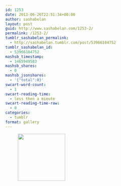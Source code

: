 ```yaml
---
id: 1253
date: 2013-06-26T22:51:34+00:00
author: sashabelan
layout: post
guid: http://www.sashabelan.com/1253-2/
permalink: /1253-2/
tumblr_sashabelan_permalink:
  - http://sashabelan.tumblr.com/post/53966104752
tumblr_sashabelan_id:
  - 53966104752
mashsb_timestamp:
  - 1465949583
mashsb_shares:
  - 0
mashsb_jsonshares:
  - '{"total":0}'
swcart-word-count:
  - 1
swcart-reading-time:
  - less then a minute
swcart-reading-time-raw:
  - 0
categories:
  - tumblr
format: gallery
---
```

<div id='gallery-504' class='gallery galleryid-1253 gallery-columns-3 gallery-size-thumbnail'>
  <figure class='gallery-item'> 
  
  <div class='gallery-icon portrait'>
    <a href='http://www.sashabelan.ru/1253-2/attachment/1254/'><img width="150" height="150" src="http://www.sashabelan.ru/wp-content/uploads/2013/06/tumblr_mp0vhyAccl1qarj97o1_1280-150x150.jpg" class="attachment-thumbnail size-thumbnail" alt="" /></a>
  </div></figure>
</div>